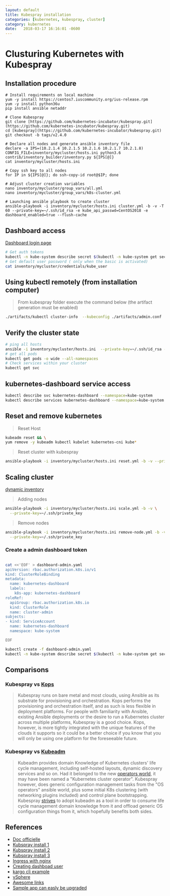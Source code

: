 ```yaml
---
layout: default
title: Kubespray installation
categories: [kubernetes, kubespray, cluster]
category: kubernetes
date:   2018-03-17 16:16:01 -0600
---
```

# Clusturing Kubernetes with Kubespray

## Installation procedure

```ssh
# Install requirements on local machine
yum -y install https://centos7.iuscommunity.org/ius-release.rpm
yum -y install python36u
pip install ansible netaddr

# Clone Kubespray
git clone [https://github.com/kubernetes-incubator/kubespray.git](https://github.com/kubernetes-incubator/kubespray.git)
cd [kubespray](https://github.com/kubernetes-incubator/kubespray.git)
git checkout -b tags/v2.4.0

# Declare all nodes and generate ansible inventory file
declare -a IPS=(10.2.1.4 10.2.1.5 10.2.1.6 10.2.1.7 10.2.1.8)
CONFIG_FILE=inventory/mycluster/hosts.ini python3.6 contrib/inventory_builder/inventory.py ${IPS[@]}
cat inventory/mycluster/hosts.ini

# Copy ssh key to all nodes
for IP in ${IPS[@]}; do ssh-copy-id root@$IP; done

# Adjust cluster creation variables
nano inventory/mycluster/group_vars/all.yml
nano inventory/mycluster/group_vars/k8s-cluster.yml

# Launching ansible playbook to create cluster
ansible-playbook -i inventory/mycluster/hosts.ini cluster.yml -b -v -T 60 --private-key=~/.ssh/id_rsa -e kube_api_passwd=CentOS2018 -e dashboard_enabled=true --flush-cache
```

## Dashboard access

[Dashboard login page](https://10.2.1.5:6443/api/v1/namespaces/kube-system/services/https:kubernetes-dashboard:/proxy/#!/login)

```sh
# Get auth tokens
kubectl -n kube-system describe secret $(kubectl -n kube-system get secret | grep kube_user | awk '{print $1}')
# Get default user password ( only when the basic is activated)
cat inventory/mycluster/credentials/kube_user
```

## Using kubectl remotely (from installation computer)

> From kubespray folder execute the command below (the artifact generation must be enabled)

```sh
./artifacts/kubectl cluster-info  --kubeconfig ./artifacts/admin.conf
```

## Verify the cluster state

```sh
# ping all hosts
ansible -i inventory/mycluster/hosts.ini  --private-key=~/.ssh/id_rsa -m ping -vvvv all
# get all pods
kubectl get pods -o wide --all-namespaces
# Check services within your cluster
kubectl get svc
```

## kubernetes-dashboard service access

```sh
kubectl describe svc kubernetes-dashboard --namespace=kube-system
kubectl describe services kubernetes-dashboard --namespace=kube-system | grep NodePort
```

## Reset and remove kubernetes

> Reset Host

```sh
kubeadm reset && \
yum remove -y kubeadm kubectl kubelet kubernetes-cni kube*
```

> Reset cluster with kubespray

```sh
ansible-playbook -i inventory/mycluster/hosts.ini reset.yml -b -v --private-key=~/.ssh/id_rsa
```

## Scaling cluster

[dynamic inventory](https://docs.ansible.com/ansible/intro_dynamic_inventory.html)

> Adding nodes

```sh
ansible-playbook -i inventory/mycluster/hosts.ini scale.yml -b -v \
  --private-key=~/.ssh/private_key
```

> Remove nodes

```sh
ansible-playbook -i inventory/mycluster/hosts.ini remove-node.yml -b -v \
  --private-key=~/.ssh/private_key
```

### Create a admin dashboard token

```sh

cat <<'EOF' > dashboard-admin.yaml 
apiVersion: rbac.authorization.k8s.io/v1
kind: ClusterRoleBinding
metadata:
  name: kubernetes-dashboard
  labels:
    k8s-app: kubernetes-dashboard
roleRef:
  apiGroup: rbac.authorization.k8s.io
  kind: ClusterRole
  name: cluster-admin
subjects:
- kind: ServiceAccount
  name: kubernetes-dashboard
  namespace: kube-system

EOF

kubectl create -f dashboard-admin.yaml 
kubectl -n kube-system describe secret $(kubectl -n kube-system get secret | grep kubernetes-dashboard | awk '{print $1}')
```


## Comparisons

### Kubespray vs [Kops](https://github.com/kubernetes/kops)

>Kubespray runs on bare metal and most clouds, using Ansible as its substrate for
provisioning and orchestration. Kops performs the provisioning and orchestration
itself, and as such is less flexible in deployment platforms. For people with
familiarity with Ansible, existing Ansible deployments or the desire to run a
Kubernetes cluster across multiple platforms, Kubespray is a good choice. Kops,
however, is more tightly integrated with the unique features of the clouds it
supports so it could be a better choice if you know that you will only be using
one platform for the foreseeable future.

### Kubespray vs [Kubeadm](https://github.com/kubernetes/kubeadm)

>Kubeadm provides domain Knowledge of Kubernetes clusters' life cycle
management, including self-hosted layouts, dynamic discovery services and so
on. Had it belonged to the new [operators world](https://coreos.com/blog/introducing-operators.html),
it may have been named a "Kubernetes cluster operator". Kubespray however,
does generic configuration management tasks from the "OS operators" ansible
world, plus some initial K8s clustering (with networking plugins included) and
control plane bootstrapping. Kubespray [strives](https://github.com/kubernetes-incubator/kubespray/issues/553)
to adopt kubeadm as a tool in order to consume life cycle management domain
knowledge from it and offload generic OS configuration things from it, which
hopefully benefits both sides.

## References

- [Doc officielle](https://github.com/kubernetes-incubator/kubespray)
- [Kubspray install 1](https://dickingwithdocker.com/2017/08/deploying-kubernetes-vms-kubespray)
- [Kubspray install 2](https://linode.com/docs/applications/containers/deploy-minio-on-kubernetes-using-kubespray-and-ansible)
- [Kubspray install 3](https://blog.zwindler.fr/2017/12/05/installer-kubernetes-kubespray-ansible/)
- [Ingress with nginx](https://medium.com/@olegsmetanin/how-to-setup-baremetal-kubernetes-cluster-with-kubespray-and-deploy-ingress-controller-with-170cdb5ac50d)
- [Creating dashboad user](https://github.com/kubernetes/dashboard/wiki/Creating-sample-user)
- [kargo  cli example](https://asciinema.org/a/065mhh5pzmxcwxgp6evebarvd?speed=4)
- [vSphere](https://github.com/kubernetes-incubator/kubespray/blob/master/docs/vsphere.md)
- [Awesome links](https://ramitsurana.github.io/awesome-kubernetes/)
- [Sample app can easly be upgraded](https://github.com/honestbee/hello-drone-helm)

[helm]:https://docs.helm.sh